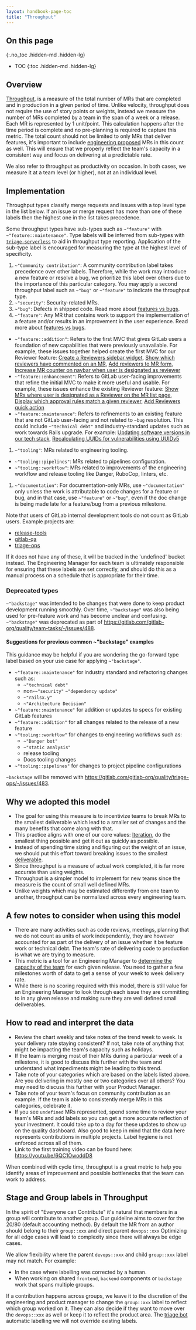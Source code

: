 ```yaml
---
layout: handbook-page-toc
title: "Throughput"
---
```


## On this page
{:.no_toc .hidden-md .hidden-lg}

- TOC
{:toc .hidden-md .hidden-lg}

## Overview

[Throughput](https://weblogs.asp.net/wallen/throughput-vs-velocity), is a
measure of the total number of MRs that are completed and in production in a
given period of time. Unlike velocity, throughput does not require the use of
story points or weights, instead we measure the number of MRs completed by a
team in the span of a week or a release. Each MR is represented by 1
unit/point.  This calculation happens after the time period is complete and no
pre-planning is required to capture this metric. The total count should not be
limited to only MRs that deliver features, it's important to include
[engineering proposed](/handbook/engineering/#engineering-proposed-initiatives)
MRs in this count as well. This will ensure that we properly reflect the team's
capacity in a consistent way and focus on delivering at a predictable rate.

We also refer to throughput as productivity on occasion. In both cases, we
measure it at a team level (or higher), not at an individual level.

## Implementation

Throughput types classify merge requests and issues with a top level type
in the list below. If an issue or merge request has more than one of these
labels then the highest one in the list takes precedence.

Some throughput types have sub-types such as `~"feature"` with
`~"feature::maintenance"`. Type labels will be inferred from sub-types with
[`triage-serverless`](https://gitlab.com/gitlab-org/quality/triage-serverless)
to aid in throughput type reporting. Application of the sub-type label is
encouraged for measuring the type at the highest level of specificity.

1. `~"Community contribution"`: A community contribution label takes precedence over other labels. Therefore, while the work may introduce a new feature or resolve a bug, we prioritize this label over others due to the importance of this particular category.
You may apply a second throughput label such as `~"bug"` or `~"feature"` to indicate the throughput type.
1. `~"security"`: Security-related MRs.
1. `~"bug"`: Defects in shipped code. Read more about [features vs bugs](/handbook/product/product-processes/#issues).
1. `~"feature"`: Any MR that contains work to support the implementation of a feature and/or results in an improvement in the user experience. Read more about [features vs bugs](/handbook/product/product-processes/#issues).
  - `~"feature::addition"`: Refers to the first MVC that gives GitLab users a foundation of new capabilities that were previously unavailable. For example, these issues together helped create the first MVC for our Reviewer feature: [Create a Reviewers sidebar widget](https://gitlab.com/gitlab-org/gitlab/-/issues/237921), [Show which reviewers have commented on an MR](https://gitlab.com/gitlab-org/gitlab/-/issues/10294), [Add reviewers to MR form](https://gitlab.com/gitlab-org/gitlab/-/issues/216054), [Increase MR counter on navbar when user is designated as reviewer](https://gitlab.com/gitlab-org/gitlab/-/issues/255102)
  - `~"feature::enhancement"`: Refers to GitLab user-facing improvements that refine the initial MVC to make it more useful and usable. For example, these issues enhance the existing Reviewer feature: [Show MRs where user is designated as a Reviewer on the MR list page](https://gitlab.com/gitlab-org/gitlab/-/issues/237922), [Display which approval rules match a given reviewer](https://gitlab.com/gitlab-org/gitlab/-/issues/233736), [Add Reviewers quick action](https://gitlab.com/gitlab-org/gitlab/-/issues/241244)
  - `~"feature::maintenance"`: Refers to refinements to an existing feature that are not GitLab user-facing and not related to `~bug` resolution. This could include `~"technical debt"` and industry-standard updates such as work towards Rails upgrade. For example: [Updating software versions in our tech stack](https://gitlab.com/gitlab-org/ci-cd/codequality/-/issues/22), [Recalculating UUIDs for vulnerabilities using UUIDv5](https://gitlab.com/gitlab-org/gitlab/-/issues/212322)
1. `~"tooling"`: MRs related to engineering tooling.
  - `~"tooling::pipelines"`: MRs related to pipelines configuration.
  - `~"tooling::workflow"`: MRs related to improvements of the engineering workflow and release tooling like Danger, RuboCop, linters, etc.
1. `~"documentation"`: For documentation-only MRs, use `~"documentation"` only unless the work is attributable to code changes for a feature or bug, and in that case, use `~"feature"` or `~"bug"`, even if the doc change is being made late for a feature/bug from a previous milestone.

Note that users of GitLab internal development tools do not count as GitLab
users. Example projects are:

- [release-tools](https://gitlab.com/gitlab-org/release-tools)
- [gitlab-qa](https://gitlab.com/gitlab-org/gitlab-qa)
- [triage-ops](https://gitlab.com/gitlab-org/quality/triage-ops)

If it does not have any of these, it will be tracked in the 'undefined'
bucket instead. The Engineering Manager for each team is ultimately
responsible for ensuring that these labels are set correctly, and should
do this as a manual process on a schedule that is appropriate for their
time.

### Deprecated types

`~"backstage"` was intended to be changes that were done to keep product development running smoothly. Over time, `~"backstage"` was also being used for pre-feature work and has become unclear and confusing. `~"backstage"` was deprecated as part of <https://gitlab.com/gitlab-org/quality/team-tasks/-/issues/488>.

#### Suggestions for previous common ~"backstage" examples

This guidance may be helpful if you are wondering the go-forward type label based on your use case for applying `~"backstage"`.

- `~"feature::maintenance"` for industry standard and refactoring changes such as:
  - `~"technical debt"`
  -  non-`~"security"` `~"dependency update"`
  - `~"railsx.y"`
  - `~"Architecture Decision"`
- `~"feature::maintenance"` for addition or updates to specs for existing GitLab features
- `~"feature::addition"` for all changes related to the release of a new feature
- `~"tooling::workflow"` for changes to engineering workflows such as:
  - `~"Danger bot"`
  - `~"static analysis"`
  - release tooling
  - Docs tooling changes
- `~"tooling::pipelines"` for changes to project pipeline configurations

`~backstage` will be removed with <https://gitlab.com/gitlab-org/quality/triage-ops/-/issues/483>.

## Why we adopted this model

- The goal for using this measure is to incentivize teams to break MRs to the smallest deliverable which lead to a smaller set of changes and the many benefits that come along with that.
- This practice aligns with one of our core values: [Iteration](/handbook/values/#iteration), do the smallest thing possible and get it out as quickly as possible.
- Instead of spending time sizing and figuring out the weight of an issue, we should put this effort toward breaking issues to the smallest [deliverable](/handbook/engineering/#code-quality-and-standards).
- Since throughput is a measure of actual work completed, it is far more
accurate than using weights.
- Throughput is a simpler model to implement for new teams since the measure
  is the count of small well defined MRs.
- Unlike weights which may be estimated differently from one team to another,
  throughput can be normalized across every engineering team.

## A few notes to consider when using this model

- There are many activities such as code reviews, meetings, planning that we do not count as units of work independently, they are however accounted for as part of the delivery of an issue whether it be feature work or technical debt.  The team's rate of delivering code to production is what we are trying to measure.
- This metric is a tool for an Engineering Manager to [determine the capacity
  of the team](/handbook/engineering/management/project-management/) for each given release.
  You need to gather a few milestones worth of data to get a sense of your week to week delivery rate.
- While there is no scoring required with this model, there is still value
  for an Engineering Manager to look through each issue they are committing to
  in any given release and making sure they are well defined small deliverables.

## How to read and interpret the data

- Review the chart weekly and take notes of the trend week to week.
Is your delivery rate staying consistent? If not,
take note of anything that might be impacting the team's capacity such as holidays.
- If the team is merging most of their MRs during a particular week of a milestone, it is
good to discuss this further with the team and understand what impediments might be leading to this
trend.
- Take note of your categories which are based on the labels listed above.
Are you delivering in mostly one or two categories over all others? You may need to discuss
this further with your Product Manager.
- Take note of your team's focus on community contribution as an example. If the team is able
to consistently merge MRs in this categories, celebrate it.
- If you see `undefined` MRs represented, spend some time to review your team's MRs
 and add labels so you can get a more accurate reflection of your investment. It could take up to
 a day for these updates to show up on the quality dashboard. Also good to keep in mind that
 the data here represents contributions in multiple projects. Label hygiene is not enforced across
 all of them.
- Link to the first training video can be found here: <https://youtu.be/6QC1OwoddD8>

When combined with cycle time, throughput is a great metric to help you identify areas of improvement and possible bottlenecks that the team can work to address.

## Stage and Group labels in Throughput

In the spirit of "Everyone can Contribute" it's natural that members in a group will contribute to another group.
Our guideline aims to cover for the 20/80 (default accounting method). By default the MR from an author should belong to their `group::xxx` and direct parent `devops::xxx`
Optimizing for all edge cases will lead to complexity since there will always be edge cases.

We allow flexibility where the parent `devops::xxx` and child `group::xxx` label may not match. For example:
* In the case where labelling was corrected by a human.
* When working on shared `frontend`, `backend` components or `backstage` work that spans multiple groups.

If a contribution happens across groups, we leave it to the discretion of the engineering and product manager to change the `group::xxx` label to reflect which group worked on it. They can also decide if they want to move over the `devops::xxx` as well or keep it to reflect the product area.
The [triage bot](https://gitlab.com/gitlab-org/quality/triage-ops/) automatic labelling we will not override existing labels.
